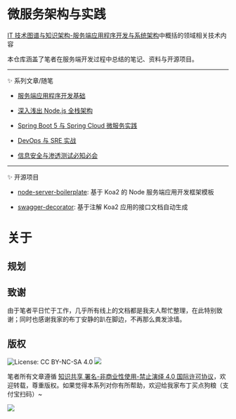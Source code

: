 # 微服务架构与实践

[IT 技术图谱与知识架构-服务端应用程序开发与系统架构](https://parg.co/U0A)中概括的领域相关技术内容

本仓库涵盖了笔者在服务端开发过程中总结的笔记、资料与开源项目。

---

✨ 系列文章/随笔

* [服务端应用程序开发基础](./基础)

* [深入浅出 Node.js 全栈架构](./Node)

* [Spring Boot 5 与 Spring Cloud 微服务实践](./Spring)

* [DevOps 与 SRE 实战](./DevOps)

* [信息安全与渗透测试必知必会](./InfoSecurity)

---

✨ 开源项目

* [node-server-boilerplate](https://github.com/wxyyxc1992/ServerSideApplication-Development-And-System-Architecture/tree/master/OpenSource/node-server-boilerplate): 基于 Koa2 的 Node 服务端应用开发框架模板

* [swagger-decorator](https://github.com/wxyyxc1992/ServerSideApplication-Development-And-System-Architecture/tree/master/OpenSource/swagger-decorator): 基于注解 Koa2 应用的接口文档自动生成

# 关于

## 规划

## 致谢

由于笔者平日忙于工作，几乎所有线上的文档都是我夫人帮忙整理，在此特别致谢；同时也感谢我家的布丁安静的趴在脚边，不再那么粪发涂墙。

## 版权

![License: CC BY-NC-SA 4.0](https://img.shields.io/badge/License-CC%20BY--NC--SA%204.0-lightgrey.svg)
![](https://parg.co/bDm)

笔者所有文章遵循 [知识共享 署名-非商业性使用-禁止演绎 4.0 国际许可协议](https://creativecommons.org/licenses/by-nc-nd/4.0/deed.zh)，欢迎转载，尊重版权。如果觉得本系列对你有所帮助，欢迎给我家布丁买点狗粮（支付宝扫码）~

![](https://github.com/wxyyxc1992/OSS/blob/master/2017/8/1/Buding.jpg?raw=true)
